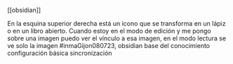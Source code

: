 [[obsidian]]

En la esquina superior 
derecha está un icono que se transforma en un lápiz o en un libro abierto. 
Cuando estoy en el modo de edición y me pongo sobre una imagen puedo ver el vínculo a esa imagen, en el modo lectura se ve solo la imagen 
#inmaGijon080723, obsidian base del conocimiento configuración básica sincronización